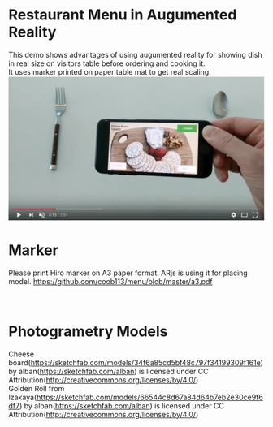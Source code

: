 # Restaurant Menu in Augumented Reality
This demo shows advantages of using augumented reality for showing dish in real size on visitors table before ordering and cooking it. </br>
It uses marker printed on paper table mat to get real scaling.</br>
[![video](https://raw.githubusercontent.com/coob113/menu/master/01.png)](https://www.youtube.com/watch?v=BbouXx6oe0o)

# Marker
Please print Hiro marker on A3 paper format. ARjs is using it for placing model.
https://github.com/coob113/menu/blob/master/a3.pdf
</br>
</br>
</br>

# Photogrametry Models
Cheese board(https://sketchfab.com/models/34f6a85cd5bf48c797f34199309f161e) by alban(https://sketchfab.com/alban) is licensed under CC Attribution(http://creativecommons.org/licenses/by/4.0/)</br>
Golden Roll from Izakaya(https://sketchfab.com/models/66544c8d67a84d64b7eb2e30ce9f6df7) by alban(https://sketchfab.com/alban) is licensed under CC Attribution(http://creativecommons.org/licenses/by/4.0/)
